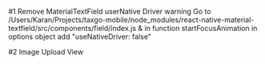 #1 Remove MaterialTextField userNative Driver warning
Go to /Users/Karan/Projects/taxgo-mobile/node_modules/react-native-material-textfield/src/components/field/index.js & in function startFocusAnimation in options object add 
"useNativeDriver: false"

#2 Image Upload View
<ImagePickerView
    url={profile.localUri}
    onChange={this.onChangeProfile}
                />